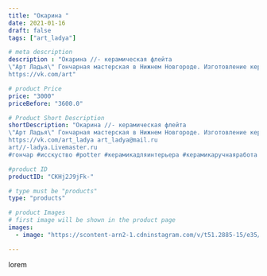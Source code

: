 ```yaml
---
title: "Окарина "
date: 2021-01-16
draft: false
tags: ["art_ladya"]

# meta description
description : "Окарина //- керамическая флейта 
\"Арт Ладья\" Гончарная мастерская в Нижнем Новгороде. Изготовление керамики и мастер//-классы по обучению. 
https://vk.com/art"

# product Price
price: "3000"
priceBefore: "3600.0"

# Product Short Description
shortDescription: "Окарина //- керамическая флейта 
\"Арт Ладья\" Гончарная мастерская в Нижнем Новгороде. Изготовление керамики и мастер//-классы по обучению. 
https://vk.com/art_ladya art_ladya@mail.ru 
art//-ladya.Livemaster.ru
#гончар #исскуство #potter #керамикадляинтерьера #керамикаручнаяработа #гончарнаямастерская #керамиканазаказ #handmade #okarina #керамика #эксклюзивнаякерамика #music #ceramicar #claygoods #музыка #earthenware #ceramic #design #окарина #ocarina #flute #ceramicart #керамическаяфлейта #флейта #clay #калибри #авторскаякерамика"

#product ID
productID: "CKHj2J9jFk-"

# type must be "products"
type: "products"

# product Images
# first image will be shown in the product page
images:
  - image: "https://scontent-arn2-1.cdninstagram.com/v/t51.2885-15/e35/138987924_1117957641968674_6602408812778514560_n.jpg?tp=1&_nc_ht=scontent-arn2-1.cdninstagram.com&_nc_cat=110&_nc_ohc=ct8PZ3BFIIQAX8Obup5&ccb=7-4&oh=f5c4ed8e95abc8aec2497f31a0cc03f6&oe=60861B35&_nc_sid=86f79a&ig_cache_key=MjQ4ODExNDk3MjMyMTQwNTI0Ng%3D%3D.2-ccb7-4"

---
```

lorem
